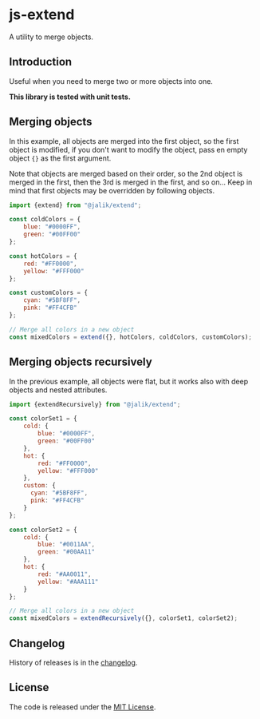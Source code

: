 # js-extend

A utility to merge objects.

## Introduction

Useful when you need to merge two or more objects into one.

**This library is tested with unit tests.**

## Merging objects

In this example, all objects are merged into the first object, so the first object is modified, if you don't want to modify the object, pass en empty object `{}` as the first argument.

Note that objects are merged based on their order, so the 2nd object is merged in the first, then the 3rd is merged in the first, and so on...
Keep in mind that first objects may be overridden by following objects.

```js
import {extend} from "@jalik/extend";

const coldColors = {
    blue: "#0000FF",
    green: "#00FF00"
};

const hotColors = {
    red: "#FF0000",
    yellow: "#FFF000"
};

const customColors = {
    cyan: "#5BF8FF",
    pink: "#FF4CFB"
};

// Merge all colors in a new object
const mixedColors = extend({}, hotColors, coldColors, customColors);
```

## Merging objects recursively

In the previous example, all objects were flat, but it works also with deep objects and nested attributes.

```js
import {extendRecursively} from "@jalik/extend";

const colorSet1 = {
    cold: {
        blue: "#0000FF",
        green: "#00FF00"
    },
    hot: {
        red: "#FF0000",
        yellow: "#FFF000"
    },
    custom: {
      cyan: "#5BF8FF",
      pink: "#FF4CFB"
    }
};

const colorSet2 = {
    cold: {
        blue: "#0011AA",
        green: "#00AA11"
    },
    hot: {
        red: "#AA0011",
        yellow: "#AAA111"
    }
};

// Merge all colors in a new object
const mixedColors = extendRecursively({}, colorSet1, colorSet2);
```

## Changelog

History of releases is in the [changelog](./CHANGELOG.md).

## License

The code is released under the [MIT License](http://www.opensource.org/licenses/MIT).
